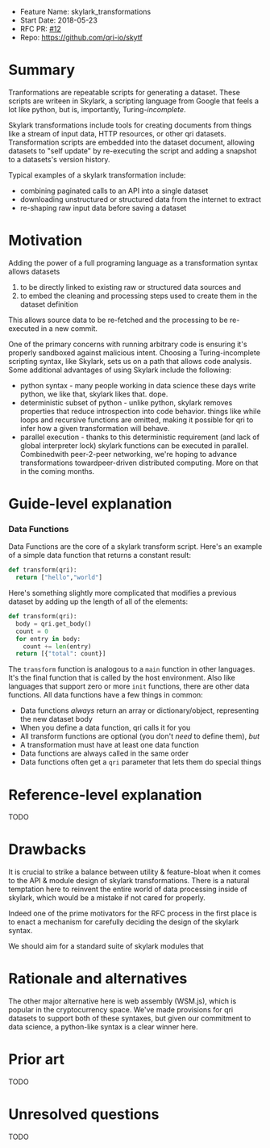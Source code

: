 - Feature Name: skylark_transformations
- Start Date: 2018-05-23
- RFC PR: [#12](https://github.com/qri-io/rfcs)
- Repo: https://github.com/qri-io/skytf

# Summary
[summary]: #summary

Tranformations are repeatable scripts for generating a dataset.  These scripts are writeen in Skylark, a scripting language from Google that feels a lot like python, but is, importantly, Turing-_incomplete_. 

Skylark transformations include tools for creating documents from things like a stream of input data, HTTP resources, or other qri datasets.  Transformation scripts are embedded into the dataset document, allowing datasets to "self update" by re-executing the script and adding a snapshot to a datasets's version history.

Typical examples of a skylark transformation include:

- combining paginated calls to an API into a single dataset
- downloading unstructured or structured data from the internet to extract
- re-shaping raw input data before saving a dataset

# Motivation
[motivation]: #motivation

Adding the power of a full programing language as a transformation syntax allows datasets  
1. to be directly linked to existing raw or structured data sources and 
2. to embed the cleaning and processing steps used to create them in the dataset definition

This allows source data to be re-fetched and the processing to be re-executed in a new commit. 

One of the primary concerns with running arbitrary code is ensuring it's properly sandboxed against malicious intent. Choosing a Turing-incomplete scripting syntax, like Skylark, sets us on a path that allows code analysis.  Some additional advantages of using Skylark include the following:

- python syntax - many people working in data science these days write python, we like that, skylark likes that. dope.
- deterministic subset of python - unlike python, skylark removes properties that reduce introspection into code behavior. things like while loops and recursive functions are omitted, making it possible for qri to infer how a given transformation will behave.
- parallel execution - thanks to this deterministic requirement (and lack of global interpreter lock) skylark functions can be executed in parallel. Combinedwith peer-2-peer networking, we're hoping to advance transformations towardpeer-driven distributed computing. More on that in the coming months.


# Guide-level explanation
[guide-level-explanation]: #guide-level-explanation


### Data Functions
Data Functions are the core of a skylark transform script. Here's an example of a simple data function that returns a constant result:

```python
def transform(qri):
  return ["hello","world"]
```

Here's something slightly more complicated that modifies a previous dataset by adding up the length of all of the elements:

```python
def transform(qri):
  body = qri.get_body()
  count = 0
  for entry in body:
    count += len(entry)
  return [{"total": count}]
```

The `transform` function is analogous to a `main` function in other languages.  It's the final function that is called by the host environment. Also like  languages that support zero or more `init` functions, there are other data functions. All data functions have a few things in common:
- Data functions *always* return an array or dictionary/object, representing the new dataset body
- When you define a data function, qri calls it for you
- All transform functions are optional (you don't _need_ to define them), _but_
- A transformation must have at least one data function
- Data functions are always called in the same order
- Data functions often get a `qri` parameter that lets them do special things

# Reference-level explanation
[reference-level-explanation]: #reference-level-explanation

TODO

# Drawbacks
[drawbacks]: #drawbacks

It is crucial to strike a balance between utility & feature-bloat when it comes
to the API & module design of skylark transformations. There is a natural 
temptation here to reinvent the entire world of data processing inside of
skylark, which would be a mistake if not cared for properly.

Indeed one of the prime motivators for the RFC process in the first place is to
enact a mechanism for carefully deciding the design of the skylark syntax.

We should aim for a standard suite of skylark modules that 

# Rationale and alternatives
[rationale-and-alternatives]: #rationale-and-alternatives

The other major alternative here is web assembly (WSM.js), which is popular in
the cryptocurrency space. We've made provisions for qri datasets to support
both of these syntaxes, but given our commitment to data science, a python-like
syntax is a clear winner here.

# Prior art
[prior-art]: #prior-art

TODO

# Unresolved questions
[unresolved-questions]: #unresolved-questions

TODO

